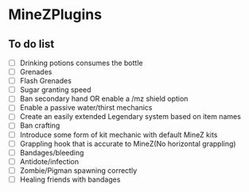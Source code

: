 # MineZPlugins
## To do list
- [ ] Drinking potions consumes the bottle
- [ ] Grenades
- [ ] Flash Grenades
- [ ] Sugar granting speed
- [ ] Ban secondary hand OR enable a /mz shield option
- [ ] Enable a passive water/thirst mechanics
- [ ] Create an easily extended Legendary system based on item names
- [ ] Ban crafting
- [ ] Introduce some form of kit mechanic with default MineZ kits
- [ ] Grappling hook that is accurate to MineZ(No horizontal grappling)
- [ ] Bandages/bleeding
- [ ] Antidote/infection
- [ ] Zombie/Pigman spawning correctly
- [ ] Healing friends with bandages
